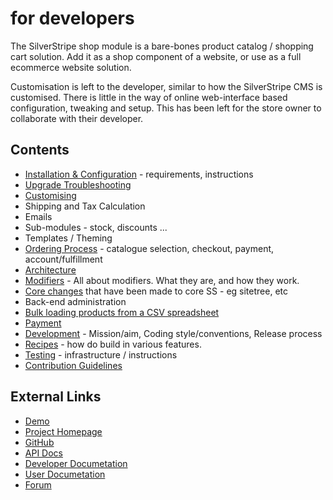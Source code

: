 # for developers

The SilverStripe shop module is a bare-bones product catalog / shopping cart solution.
Add it as a shop component of a website, or use as a full ecommerce website solution.

Customisation is left to the developer, similar to how the SilverStripe CMS is customised.
There is little in the way of online web-interface based configuration, tweaking and setup.
This has been left for the store owner to collaborate with their developer. 

## Contents

* [Installation & Configuration](Installation) - requirements, instructions
* [Upgrade Troubleshooting](Upgrading)
* [Customising](Customising)
 * Shipping and Tax Calculation
 * Emails
 * Sub-modules - stock, discounts ...
 * Templates / Theming
* [Ordering Process](OrderProcess) - catalogue selection, checkout, payment, account/fulfillment
* [Architecture](Architecture)
 * [Modifiers](OrderModifiers) - All about modifiers. What they are, and how they work.
 * [Core changes](CoreChanges) that have been made to core SS - eg sitetree, etc
* Back-end administration
 * [Bulk loading products from a CSV spreadsheet](BulkLoading)
* [Payment](Payment)
* [Development](Development) - Mission/aim, Coding style/conventions, Release process
 * [Recipes](Recipes) - how do build in various features.
 * [Testing](Testing) - infrastructure / instructions
 * [Contribution Guidelines](Contributing)
 
## External Links

* [Demo](http://demo.ss-shop.org/)
* [Project Homepage](http://ss-shop.org/)
* [GitHub](http://github.com/burnbright/silverstripe-shop)
* [API Docs](http://api.ss-shop.org/)
* [Developer Documetation](http://demo.ss-shop.org/docs/developer)
* [User Documetation](http://demo.ss-shop.org/docs/user)
* [Forum](http://silverstripe.org/e-commerce-module-forum/)
